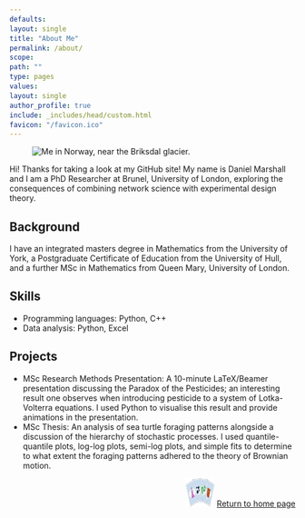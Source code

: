 ```yaml
---
defaults:
layout: single
title: "About Me"
permalink: /about/
scope:
path: ""
type: pages
values:
layout: single
author_profile: true
include: _includes/head/custom.html
favicon: "/favicon.ico"
---
```

<figure>
  <img src="/assets/IMG-20240720-WA0048.jpg" alt="Me in Norway, near the Briksdal glacier." title="In Norway, near the Briksdal glacier." style="width=100%;">
</figure>

Hi! Thanks for taking a look at my GitHub site! My name is Daniel Marshall and I am a PhD Researcher at Brunel, University of London, exploring the consequences of combining network science with experimental design theory. 

## Background

I have an integrated masters degree in Mathematics from the University of York, a Postgraduate Certificate of Education from the University of Hull, and a further MSc in Mathematics from Queen Mary, University of London. 

## Skills

- Programming languages: Python, C++
- Data analysis: Python, Excel

## Projects

- MSc Research Methods Presentation: A 10-minute LaTeX/Beamer presentation discussing the Paradox of the Pesticides; an interesting result one observes when introducing pesticide to a system of Lotka-Volterra equations. I used Python to visualise this result and provide animations in the presentation. 
- MSc Thesis: An analysis of sea turtle foraging patterns alongside a discussion of the hierarchy of stochastic processes. I used quantile-quantile plots, log-log plots, semi-log plots, and simple fits to determine to what extent the foraging patterns adhered to the theory of Brownian motion. 

<div style="text-align: right;"> <img src="/assets/back_to_home_button.png" alt="custom emoji" width="50px" height="50px"> <a href="/">Return to home page</a> </div>
